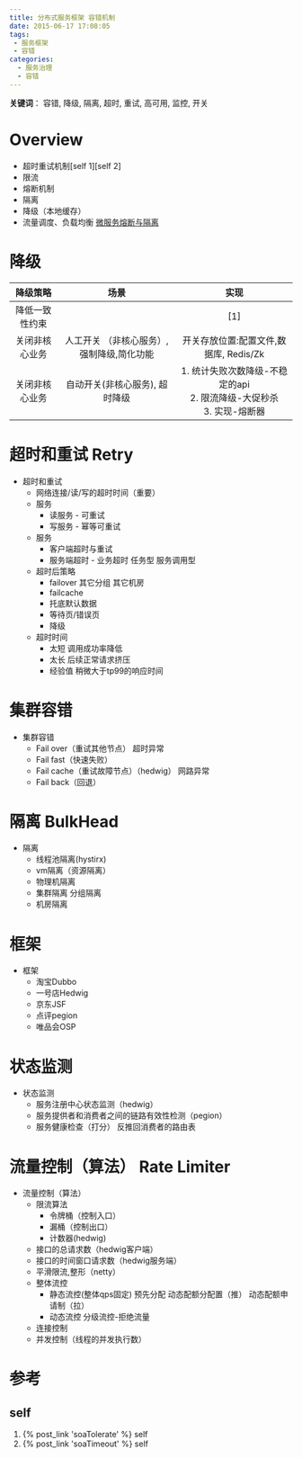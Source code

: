 ```yaml
---
title: 分布式服务框架 容错机制
date: 2015-06-17 17:08:05
tags:
 - 服务框架 
 - 容错
categories: 
  - 服务治理
  - 容错  
---
```


<p></p>
<!-- more -->


**关键词**： 容错, 降级, 隔离, 超时, 重试, 高可用, 监控, 开关


# Overview
   + 超时重试机制[self 1][self 2]
   + 限流
   + 熔断机制
   + 隔离
   + 降级（本地缓存）
   + 流量调度、负载均衡
     [微服务熔断与隔离](https://yq.aliyun.com/articles/7443?spm=5176.100238.yqhn2.2.XS3jCO)
     
# 降级

**降级策略**   | 场景 |实现
:-:|:-:|:-:
降低一致性约束|  | [1]
关闭非核心业务| 人工开关 （非核心服务）, 强制降级,简化功能 | 开关存放位置:配置文件,数据库, Redis/Zk
关闭非核心业务| 自动开关(非核心服务), 超时降级 | 1. 统计失败次数降级-不稳定的api<br> 2. 限流降级-大促秒杀<br> 3. 实现-熔断器


# 超时和重试 Retry
+ 超时和重试
	- 网络连接/读/写的超时时间（重要）
	- 服务
		+ 读服务 - 可重试
		+ 写服务 - 幂等可重试
	- 服务
		+ 客户端超时与重试
		+ 服务端超时 - 业务超时 
			任务型
			服务调用型
	- 超时后策略
		+ failover
			其它分组
			其它机房
		+ failcache
		+ 托底默认数据
		+ 等待页/错误页
		+ 降级
	- 超时时间
		+ 太短
			调用成功率降低
		+ 太长
			后续正常请求挤压
		+ 经验值
			稍微大于tp99的响应时间


# 集群容错
+ 集群容错 
	- Fail over（重试其他节点）
		超时异常
	- Fail fast（快速失败）
	- Fail cache（重试故障节点）（hedwig）
		网路异常
	- Fail back（回退）


# 隔离 BulkHead
+ 隔离
	- 线程池隔离(hystirx)
	- vm隔离（资源隔离）
	- 物理机隔离
	- 集群隔离 分组隔离
	- 机房隔离

# 框架
+ 框架
	- 淘宝Dubbo
	- 一号店Hedwig
	- 京东JSF
	- 点评pegion
	- 唯品会OSP

# 状态监测
+ 状态监测
	- 服务注册中心状态监测（hedwig）
	- 服务提供者和消费者之间的链路有效性检测（pegion）
	- 服务健康检查（打分）
		反推回消费者的路由表


# 流量控制（算法） Rate Limiter
+ 流量控制（算法）　
	- 限流算法
		+ 令牌桶（控制入口）
		+ 漏桶（控制出口）
		+ 计数器(hedwig)
	- 接口的总请求数（hedwig客户端）
	- 接口的时间窗口请求数（hedwig服务端）
	- 平滑限流,整形（netty）
	- 整体流控
		+ 静态流控(整体qps固定)
			预先分配
			动态配额分配置（推）
			动态配额申请制（拉）
		+ 动态流控
			分级流控-拒绝流量
	- 连接控制
	- 并发控制（线程的并发执行数）


# 参考
## self
1.  {% post_link 'soaTolerate' %} self
2.  {% post_link 'soaTimeout' %} self

